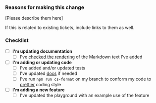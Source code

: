 ### Reasons for making this change

[Please describe them here]

If this is related to existing tickets, include links to them as well.

### Checklist

* [ ] **I'm updating documentation**
  - [ ] I've [checked the rendering](https://react-jsonschema-form.readthedocs.io/en/latest/#contributing) of the Markdown text I've added
* [ ] **I'm adding or updating code**
  - [ ] I've added and/or updated tests
  - [ ] I've updated [docs](https://react-jsonschema-form.readthedocs.io/) if needed
  - [ ] I've run `npm run cs-format` on my branch to conform my code to [prettier](https://github.com/prettier/prettier) coding style
* [ ] **I'm adding a new feature**
  - [ ] I've updated the playground with an example use of the feature
